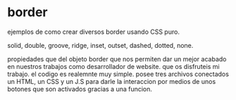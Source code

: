 # border
ejemplos de como crear diversos border usando CSS puro. 

solid, double, groove, ridge, inset, outset, dashed, dotted, none.

propiedades que del objeto border que nos permiten dar un mejor acabado en nuestros trabajos como desarrollador de website. que os disfruteis mi trabajo.
el codigo es realemnte muy simple. posee tres archivos conectados un HTML, un CSS y un J.S  para darle la interaccion por medios de unos botones que son activados
gracias a una funcion. 
